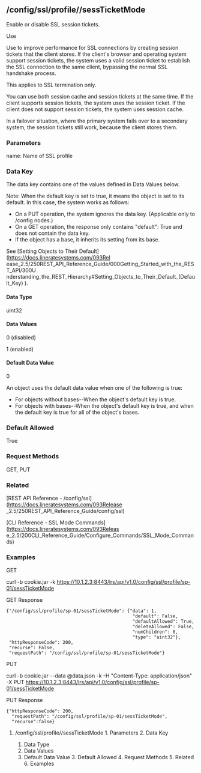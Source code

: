 ## /config/ssl/profile/<name>/sessTicketMode

Enable or disable SSL session tickets.

Use

Use to improve performance for SSL connections by creating session tickets
that the client stores. If the client's browser and operating system support
session tickets, the system uses a valid session ticket to establish the SSL
connection to the same client, bypassing the normal SSL handshake process.

This applies to SSL termination only.

You can use both session cache and session tickets at the same time. If the
client supports session tickets, the system uses the session ticket. If the
client does not support session tickets, the system uses session cache.

In a failover situation, where the primary system fails over to a secondary
system, the session tickets still work, because the client stores them.

### Parameters

name: Name of SSL profile

### Data Key

The data key contains one of the values defined in Data Values below.

Note: When the default key is set to true, it means the object is set to its
default. In this case, the system works as follows:

  * On a PUT operation, the system ignores the data key. (Applicable only to /config nodes.)
  * On a GET operation, the response only contains "default": True and does not contain the data key.
  * If the object has a base, it inherits its setting from its base.

See [Setting Objects to Their Default](https://docs.lineratesystems.com/093Rel
ease_2.5/250REST_API_Reference_Guide/000Getting_Started_with_the_REST_API/300U
nderstanding_the_REST_Hierarchy#Setting_Objects_to_Their_Default_(Default_Key)
).

#### Data Type

uint32

#### Data Values

0 (disabled)

1 (enabled)

#### Default Data Value

0

An object uses the default data value when one of the following is true:

  * For objects without bases--When the object's default key is true.
  * For objects with bases--When the object's default key is true, and when the default key is true for all of the object's bases.

### Default Allowed

True

### Request Methods

GET, PUT

### Related

[REST API Reference - /config/ssl](https://docs.lineratesystems.com/093Release
_2.5/250REST_API_Reference_Guide/config/ssl)

[CLI Reference - SSL Mode Commands](https://docs.lineratesystems.com/093Releas
e_2.5/200CLI_Reference_Guide/Configure_Commands/SSL_Mode_Commands)

### Examples

GET

curl -b cookie.jar -k
https://10.1.2.3:8443/lrs/api/v1.0/config/ssl/profile/sp-01/sessTicketMode

GET Response

    
    {"/config/ssl/profile/sp-01/sessTicketMode": {"data": 1,
                                                   "default": False,
                                                   "defaultAllowed": True,
                                                   "deleteAllowed": False,
                                                   "numChildren": 0,
                                                   "type": "uint32"},
     "httpResponseCode": 200,
     "recurse": False,
     "requestPath": "/config/ssl/profile/sp-01/sessTicketMode"}
    

PUT

curl -b cookie.jar --data @data.json -k -H "Content-Type: application/json" -X
PUT https://10.1.2.3:8443/lrs/api/v1.0/config/ssl/profile/sp-01/sessTicketMode

PUT Response

    
    {"httpResponseCode": 200,
      "requestPath": "/config/ssl/profile/sp-01/sessTicketMode",
      "recurse":false}

  1. /config/ssl/profile/<name>/sessTicketMode
    1. Parameters
    2. Data Key
      1. Data Type
      2. Data Values
      3. Default Data Value
    3. Default Allowed
    4. Request Methods
    5. Related
    6. Examples


